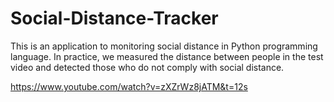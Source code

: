 # Social-Distance-Tracker
This is an application to monitoring social distance in Python programming language. In practice, we measured the distance between people in the test video and detected those who do not comply with social distance.

https://www.youtube.com/watch?v=zXZrWz8jATM&t=12s

